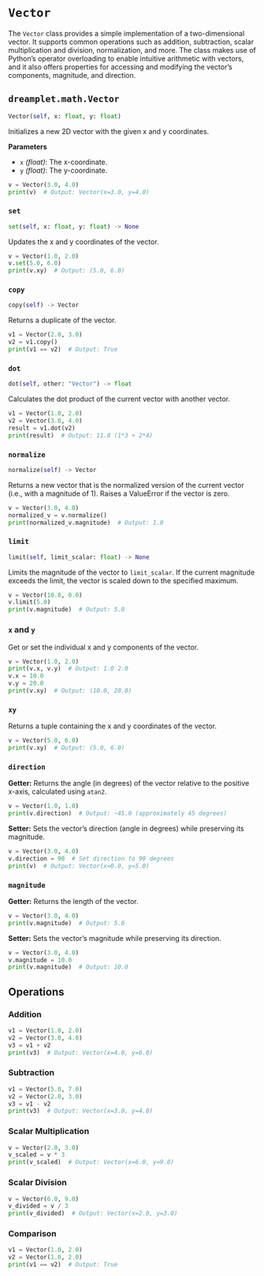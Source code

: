 # `Vector`

The `Vector` class provides a simple implementation of a two-dimensional vector. It supports common operations such as addition, subtraction, scalar multiplication and division, normalization, and more. The class makes use of Python’s operator overloading to enable intuitive arithmetic with vectors, and it also offers properties for accessing and modifying the vector’s components, magnitude, and direction.

## <span class=class></span>`dreamplet.math.Vector`

<!--skip-->
```py
Vector(self, x: float, y: float)
```

Initializes a new 2D vector with the given x and y coordinates.

<span class="param">**Parameters**</span>

- `x` *(float)*: The x-coordinate.
- `y` *(float)*: The y-coordinate.

```py
v = Vector(3.0, 4.0)
print(v)  # Output: Vector(x=3.0, y=4.0)
```

### <span class="meth"></span>`set`

<!--skip-->
```py
set(self, x: float, y: float) -> None
```

Updates the x and y coordinates of the vector.

```py
v = Vector(1.0, 2.0)
v.set(5.0, 6.0)
print(v.xy)  # Output: (5.0, 6.0)

```

### <span class="meth"></span>`copy`

<!--skip-->
```py
copy(self) -> Vector
```

Returns a duplicate of the vector.

```py
v1 = Vector(2.0, 3.0)
v2 = v1.copy()
print(v1 == v2)  # Output: True
```

### <span class="meth"></span>`dot`

<!--skip-->
```py
dot(self, other: "Vector") -> float
```

Calculates the dot product of the current vector with another vector.

```py
v1 = Vector(1.0, 2.0)
v2 = Vector(3.0, 4.0)
result = v1.dot(v2)
print(result)  # Output: 11.0 (1*3 + 2*4)
```

### <span class="meth"></span>`normalize`

<!--skip-->
```py
normalize(self) -> Vector
```

Returns a new vector that is the normalized version of the current vector (i.e., with a magnitude of 1). Raises a ValueError if the vector is zero.

```py
v = Vector(3.0, 4.0)
normalized_v = v.normalize()
print(normalized_v.magnitude)  # Output: 1.0
```

### <span class="meth"></span>`limit`

<!--skip-->
```py
limit(self, limit_scalar: float) -> None
```

Limits the magnitude of the vector to `limit_scalar`. If the current magnitude exceeds the limit, the vector is scaled down to the specified maximum.

```py
v = Vector(10.0, 0.0)
v.limit(5.0)
print(v.magnitude)  # Output: 5.0
```

### <span class="prop"></span>`x` and `y`

Get or set the individual x and y components of the vector.

```py
v = Vector(1.0, 2.0)
print(v.x, v.y)  # Output: 1.0 2.0
v.x = 10.0
v.y = 20.0
print(v.xy)  # Output: (10.0, 20.0)
```

### <span class="prop"></span>`xy`

Returns a tuple containing the x and y coordinates of the vector.

```py
v = Vector(5.0, 6.0)
print(v.xy)  # Output: (5.0, 6.0)
```

### <span class="prop"></span>`direction`

**Getter:** Returns the angle (in degrees) of the vector relative to the positive x-axis, calculated using `atan2`.

```py
v = Vector(1.0, 1.0)
print(v.direction)  # Output: ~45.0 (approximately 45 degrees)
```

**Setter:** Sets the vector’s direction (angle in degrees) while preserving its magnitude.

```py
v = Vector(3.0, 4.0)
v.direction = 90  # Set direction to 90 degrees
print(v)  # Output: Vector(x≈0.0, y=5.0)
```

### <span class="prop"></span>`magnitude`

**Getter:** Returns the length of the vector.

```py
v = Vector(3.0, 4.0)
print(v.magnitude)  # Output: 5.0
```

**Setter:** Sets the vector’s magnitude while preserving its direction.

```py
v = Vector(3.0, 4.0)
v.magnitude = 10.0
print(v.magnitude)  # Output: 10.0
```

## Operations

### Addition

```py
v1 = Vector(1.0, 2.0)
v2 = Vector(3.0, 4.0)
v3 = v1 + v2
print(v3)  # Output: Vector(x=4.0, y=6.0)
```

### Subtraction

```py
v1 = Vector(5.0, 7.0)
v2 = Vector(2.0, 3.0)
v3 = v1 - v2
print(v3)  # Output: Vector(x=3.0, y=4.0)
```

### Scalar Multiplication

```py
v = Vector(2.0, 3.0)
v_scaled = v * 3
print(v_scaled)  # Output: Vector(x=6.0, y=9.0)
```

### Scalar Division

```py
v = Vector(6.0, 9.0)
v_divided = v / 3
print(v_divided)  # Output: Vector(x=2.0, y=3.0)
```

### Comparison

```py
v1 = Vector(1.0, 2.0)
v2 = Vector(1.0, 2.0)
print(v1 == v2)  # Output: True
```